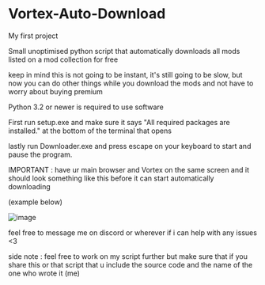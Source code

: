 # Vortex-Auto-Download

My first project

Small unoptimised python script that automatically downloads all mods listed on a mod collection for free

keep in mind this is not going to be instant, it's still going to be slow, but now you can do other things while you download the mods and not have to worry about buying premium 


Python 3.2 or newer is required to use software

First run setup.exe and make sure it says "All required packages are installed." at the bottom of the terminal that opens 

lastly run Downloader.exe and press escape on your keyboard to start and pause the program. 

IMPORTANT : have ur main browser and Vortex on the same screen and it should look something like this before it can start automatically downloading

(example below)

![image](https://github.com/Bruchelich/Vortex-Auto-Download/assets/136720079/eb779539-b1be-4813-9be7-85c8232bd99f)

feel free to message me on discord or wherever if i can help with any issues <3

side note : feel free to work on my script further but make sure that if you share this or that script that u include the source code and the name of the one who wrote it (me)
